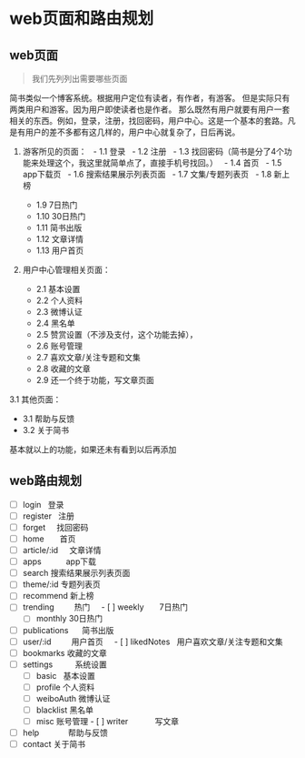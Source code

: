 # web页面和路由规划
## web页面
> 我们先列列出需要哪些页面

简书类似一个博客系统。根据用户定位有读者，有作者，有游客。 但是实际只有两类用户和游客。因为用户即使读者也是作者。
那么既然有用户就要有用户一套相关的东西。例如，登录，注册，找回密码，用户中心。这是一个基本的套路。凡是有用户的差不多都有这几样的，用户中心就复杂了，日后再说。


1. 游客所见的页面：
   - 1.1 登录
   - 1.2 注册
   - 1.3 找回密码（简书是分了4个功能来处理这个，我这里就简单点了，直接手机号找回。）
   - 1.4 首页
   - 1.5 app下载页
   - 1.6 搜索结果展示列表页面
   - 1.7 文集/专题列表页
   - 1.8 新上榜
   - 1.9 7日热门
   - 1.10 30日热门
   - 1.11 简书出版
   - 1.12 文章详情
   - 1.13 用户首页
 
2. 用户中心管理相关页面：
   - 2.1 基本设置
   - 2.2 个人资料 
   - 2.3 微博认证
   - 2.4 黑名单
   - 2.5 赞赏设置（不涉及支付，这个功能去掉），
   - 2.6 账号管理
   - 2.7 喜欢文章/关注专题和文集
   - 2.8 收藏的文章
   - 2.9 还一个终于功能，写文章页面

3.1 其他页面：
   - 3.1 帮助与反馈
   - 3.2 关于简书

基本就以上的功能，如果还未有看到以后再添加

## web路由规划

 - [ ] login             登录
 - [ ] register          注册
 - [ ] forget            找回密码
 - [ ] home              首页
 - [ ] article/:id       文章详情
 - [ ] apps              app下载
 - [ ] search            搜索结果展示列表页面
 - [ ] theme/:id         专题列表页 
 - [ ] recommend         新上榜
 - [ ] trending          热门
     - [ ] weekly        7日热门
     - [ ] monthly       30日热门
 - [ ] publications      简书出版
 - [ ] user/:id          用户首页
     - [ ] likedNotes    用户喜欢文章/关注专题和文集
 - [ ] bookmarks         收藏的文章
 - [ ] settings          系统设置
     - [ ] basic         基本设置
     - [ ] profile       个人资料
     - [ ] weiboAuth     微博认证
     - [ ] blacklist     黑名单
     - [ ] misc          账号管理
 - [ ] writer            写文章
 - [ ] help              帮助与反馈
 - [ ] contact           关于简书
